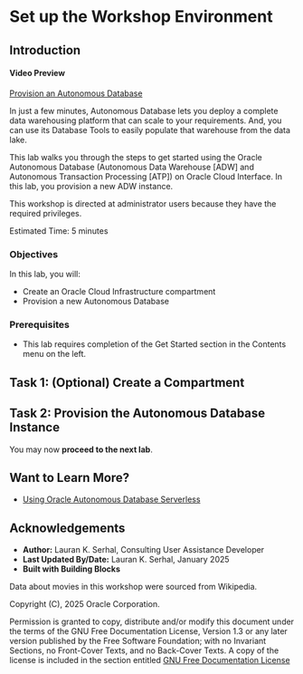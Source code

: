 <!--
    {
        "name":"Provision an ADB instance for Data Sharing/Data Lake workshops",
        "description":"Learn how to provision Autonomous Database using the OCI console.",
        "author":"Lauran K. Serhal, Consulting User Assistance Developer",
        "last_updated":"Lauran K. Serhal, January 2025"
    }
-->

# Set up the Workshop Environment

## Introduction

#### Video Preview

<!--[](youtube:BvSkiWWhuN4)-->

[Provision an Autonomous Database](videohub:1_o5aynk24)

In just a few minutes, Autonomous Database lets you deploy a complete data warehousing platform that can scale to your requirements. And, you can use its Database Tools to easily populate that warehouse from the data lake.

This lab walks you through the steps to get started using the Oracle Autonomous Database (Autonomous Data Warehouse [ADW] and Autonomous Transaction Processing [ATP]) on Oracle Cloud Interface. In this lab, you provision a new ADW instance.

This workshop is directed at administrator users because they have the required privileges.

Estimated Time: 5 minutes

### Objectives

In this lab, you will:

-   Create an Oracle Cloud Infrastructure compartment
-   Provision a new Autonomous Database

### Prerequisites

- This lab requires completion of the Get Started section in the Contents menu on the left.

## Task 1: (Optional) Create a Compartment
[](include:iam-compartment-create-body.md)

## Task 2: Provision the Autonomous Database Instance
[](include:adb-provision-data-sharing-lake-task.md)

You may now **proceed to the next lab**.

## Want to Learn More?

* [Using Oracle Autonomous Database Serverless](https://docs.oracle.com/en/cloud/paas/autonomous-database/serverless/adbsb/index.html#Oracle%C2%AE-Cloud)

## Acknowledgements

- **Author:** Lauran K. Serhal, Consulting User Assistance Developer
- **Last Updated By/Date:** Lauran K. Serhal, January 2025
- **Built with Building Blocks**

Data about movies in this workshop were sourced from Wikipedia.

Copyright (C), 2025 Oracle Corporation.

Permission is granted to copy, distribute and/or modify this document under the terms of the GNU Free Documentation License, Version 1.3 or any later version published by the Free Software Foundation; with no Invariant Sections, no Front-Cover Texts, and no Back-Cover Texts. A copy of the license is included in the section entitled [GNU Free Documentation License](https://oracle-livelabs.github.io/adb/shared/adb-15-minutes/introduction/files/gnu-free-documentation-license.txt)
